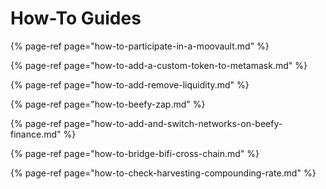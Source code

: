 # How-To Guides

{% page-ref page="how-to-participate-in-a-moovault.md" %}

{% page-ref page="how-to-add-a-custom-token-to-metamask.md" %}

{% page-ref page="how-to-add-remove-liquidity.md" %}

{% page-ref page="how-to-beefy-zap.md" %}

{% page-ref page="how-to-add-and-switch-networks-on-beefy-finance.md" %}

{% page-ref page="how-to-bridge-bifi-cross-chain.md" %}

{% page-ref page="how-to-check-harvesting-compounding-rate.md" %}


